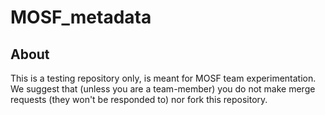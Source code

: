 # MOSF_metadata
## About
This is a testing repository only, is meant for MOSF team experimentation. We suggest that (unless you are a team-member) you do not make merge requests (they won't be responded to) nor fork this repository. 
